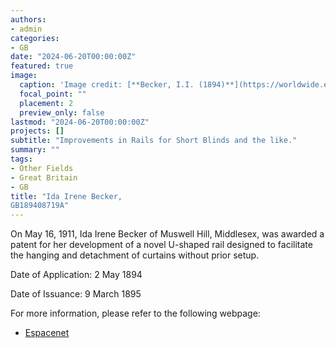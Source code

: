 ```yaml
---
authors:
- admin
categories:
- GB
date: "2024-06-20T00:00:00Z"
featured: true
image:
  caption: 'Image credit: [**Becker, I.I. (1894)**](https://worldwide.espacenet.com/patent/search/family/032123775/publication/GB189408719A?q=pn%3DGB189408719A)'
  focal_point: ""
  placement: 2
  preview_only: false
lastmod: "2024-06-20T00:00:00Z"
projects: []
subtitle: "Improvements in Rails for Short Blinds and the like."
summary: ""
tags:
- Other Fields
- Great Britain 
- GB
title: "Ida Irene Becker, 
GB189408719A"
---
```

On May 16, 1911, Ida Irene Becker of Muswell Hill, Middlesex, was awarded a patent for her development of a novel U-shaped rail designed to facilitate the hanging and detachment of curtains without prior setup.

Date of Application: 2 May 1894

Date of Issuance: 9 March 1895

For more information, please refer to the following webpage: 

- [Espacenet](https://worldwide.espacenet.com/patent/search/family/032123775/publication/GB189408719A?q=pn%3DGB189408719A)
